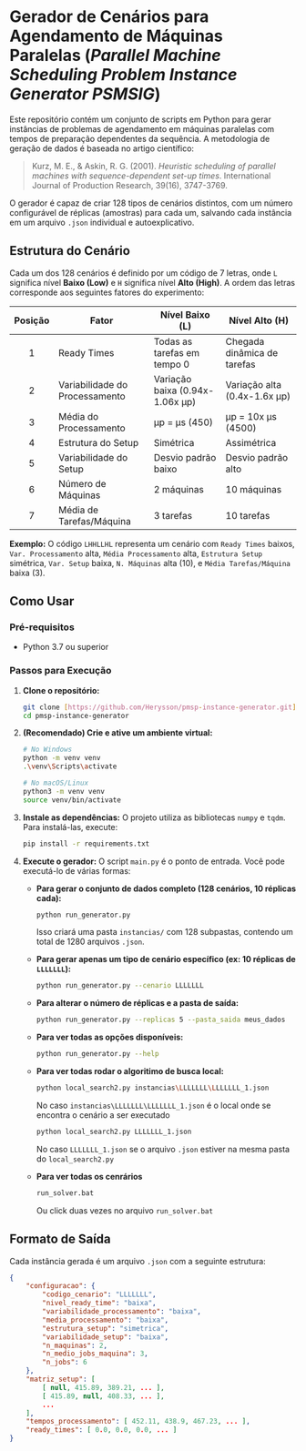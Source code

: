 # Gerador de Cenários para Agendamento de Máquinas Paralelas (_Parallel Machine Scheduling Problem Instance Generator PSMSIG_)

Este repositório contém um conjunto de scripts em Python para gerar instâncias de problemas de agendamento em máquinas paralelas com tempos de preparação dependentes da sequência. A metodologia de geração de dados é baseada no artigo científico:

> Kurz, M. E., & Askin, R. G. (2001). *Heuristic scheduling of parallel machines with sequence-dependent set-up times*. International Journal of Production Research, 39(16), 3747-3769.

O gerador é capaz de criar 128 tipos de cenários distintos, com um número configurável de réplicas (amostras) para cada um, salvando cada instância em um arquivo `.json` individual e autoexplicativo.

## Estrutura do Cenário

Cada um dos 128 cenários é definido por um código de 7 letras, onde `L` significa nível **Baixo (Low)** e `H` significa nível **Alto (High)**. A ordem das letras corresponde aos seguintes fatores do experimento:

| Posição | Fator                          | Nível Baixo (L)                 | Nível Alto (H)                  |
|:-------:|--------------------------------|---------------------------------|---------------------------------|
|    1    | Ready Times                    | Todas as tarefas em tempo 0     | Chegada dinâmica de tarefas     |
|    2    | Variabilidade do Processamento | Variação baixa (0.94x-1.06x µp) | Variação alta (0.4x-1.6x µp)    |
|    3    | Média do Processamento         | µp = µs (450)                   | µp = 10x µs (4500)              |
|    4    | Estrutura do Setup             | Simétrica                       | Assimétrica                     |
|    5    | Variabilidade do Setup         | Desvio padrão baixo             | Desvio padrão alto              |
|    6    | Número de Máquinas             | 2 máquinas                      | 10 máquinas                     |
|    7    | Média de Tarefas/Máquina       | 3 tarefas                       | 10 tarefas                      |

**Exemplo:** O código `LHHLLHL` representa um cenário com `Ready Times` baixos, `Var. Processamento` alta, `Média Processamento` alta, `Estrutura Setup` simétrica, `Var. Setup` baixa, `N. Máquinas` alta (10), e `Média Tarefas/Máquina` baixa (3).

## Como Usar

### Pré-requisitos
- Python 3.7 ou superior

### Passos para Execução

1. **Clone o repositório:**
    ```bash
    git clone [https://github.com/Herysson/pmsp-instance-generator.git](https://github.com/Herysson/pmsp-instance-generator.git)
    cd pmsp-instance-generator
    ```

2.  **(Recomendado) Crie e ative um ambiente virtual:**
    ```bash
    # No Windows
    python -m venv venv
    .\venv\Scripts\activate

    # No macOS/Linux
    python3 -m venv venv
    source venv/bin/activate
    ```

3.  **Instale as dependências:**
    O projeto utiliza as bibliotecas `numpy` e `tqdm`. Para instalá-las, execute:
    ```bash
    pip install -r requirements.txt
    ```

4.  **Execute o gerador:**
    O script `main.py` é o ponto de entrada. Você pode executá-lo de várias formas:

    * **Para gerar o conjunto de dados completo (128 cenários, 10 réplicas cada):**
        ```bash
        python run_generator.py
        ```
        Isso criará uma pasta `instancias/` com 128 subpastas, contendo um total de 1280 arquivos `.json`.

    * **Para gerar apenas um tipo de cenário específico (ex: 10 réplicas de `LLLLLLL`):**
        ```bash
        python run_generator.py --cenario LLLLLLL
        ```

    * **Para alterar o número de réplicas e a pasta de saída:**
        ```bash
        python run_generator.py --replicas 5 --pasta_saida meus_dados
        ```

    * **Para ver todas as opções disponíveis:**
        ```bash
        python run_generator.py --help
        ```
     * **Para ver todas rodar o algoritimo de busca local:**
        ```bash
        python local_search2.py instancias\LLLLLLL\LLLLLLL_1.json
        ```
       No caso `instancias\LLLLLLL\LLLLLLL_1.json` é o local onde se encontra o cenário a ser executado
       
        ```bash
        python local_search2.py LLLLLLL_1.json
        ```
       No caso `LLLLLLL_1.json` se o arquivo `.json` estiver na mesma pasta do `local_search2.py`

    * **Para ver todas os cenrários**
        ```bash
        run_solver.bat
        ```
        Ou click duas vezes no arquivo `run_solver.bat`
       
## Formato de Saída

Cada instância gerada é um arquivo `.json` com a seguinte estrutura:
```json
{
    "configuracao": {
        "codigo_cenario": "LLLLLLL",
        "nivel_ready_time": "baixa",
        "variabilidade_processamento": "baixa",
        "media_processamento": "baixa",
        "estrutura_setup": "simetrica",
        "variabilidade_setup": "baixa",
        "n_maquinas": 2,
        "n_medio_jobs_maquina": 3,
        "n_jobs": 6
    },
    "matriz_setup": [
        [ null, 415.89, 389.21, ... ],
        [ 415.89, null, 408.33, ... ],
        ...
    ],
    "tempos_processamento": [ 452.11, 438.9, 467.23, ... ],
    "ready_times": [ 0.0, 0.0, 0.0, ... ]
}
```
